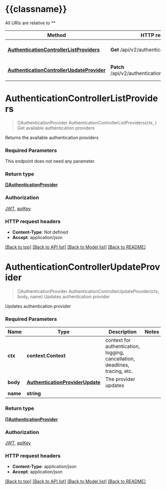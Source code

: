 # {{classname}}

All URIs are relative to **

Method | HTTP request | Description
------------- | ------------- | -------------
[**AuthenticationControllerListProviders**](SecurityApi.md#AuthenticationControllerListProviders) | **Get** /api/v2/authentication/providers | Get available authentication providers
[**AuthenticationControllerUpdateProvider**](SecurityApi.md#AuthenticationControllerUpdateProvider) | **Patch** /api/v2/authentication/providers/{name} | Updates authentication provider

# **AuthenticationControllerListProviders**
> []AuthenticationProvider AuthenticationControllerListProviders(ctx, )
Get available authentication providers

Returns the available authentication providers

### Required Parameters
This endpoint does not need any parameter.

### Return type

[**[]AuthenticationProvider**](AuthenticationProvider.md)

### Authorization

[JWT](../README.md#JWT), [apiKey](../README.md#apiKey)

### HTTP request headers

 - **Content-Type**: Not defined
 - **Accept**: application/json

[[Back to top]](#) [[Back to API list]](../README.md#documentation-for-api-endpoints) [[Back to Model list]](../README.md#documentation-for-models) [[Back to README]](../README.md)

# **AuthenticationControllerUpdateProvider**
> []AuthenticationProvider AuthenticationControllerUpdateProvider(ctx, body, name)
Updates authentication provider

Updates authentication provider

### Required Parameters

Name | Type | Description  | Notes
------------- | ------------- | ------------- | -------------
 **ctx** | **context.Context** | context for authentication, logging, cancellation, deadlines, tracing, etc.
  **body** | [**AuthenticationProviderUpdate**](AuthenticationProviderUpdate.md)| The provider updates | 
  **name** | **string**|  | 

### Return type

[**[]AuthenticationProvider**](AuthenticationProvider.md)

### Authorization

[JWT](../README.md#JWT), [apiKey](../README.md#apiKey)

### HTTP request headers

 - **Content-Type**: application/json
 - **Accept**: application/json

[[Back to top]](#) [[Back to API list]](../README.md#documentation-for-api-endpoints) [[Back to Model list]](../README.md#documentation-for-models) [[Back to README]](../README.md)

